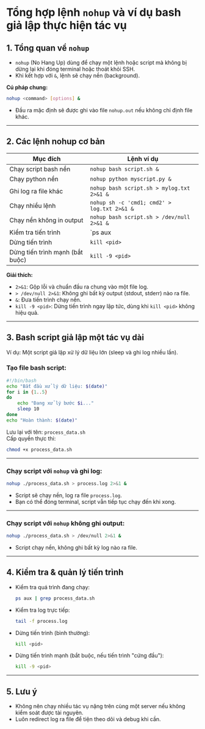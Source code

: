 # Tổng hợp lệnh `nohup` và ví dụ bash giả lập thực hiện tác vụ

## 1. Tổng quan về `nohup`
- `nohup` (No Hang Up) dùng để chạy một lệnh hoặc script mà không bị dừng lại khi đóng terminal hoặc thoát khỏi SSH.
- Khi kết hợp với `&`, lệnh sẽ chạy nền (background).

**Cú pháp chung:**
```bash
nohup <command> [options] &
```
- Đầu ra mặc định sẽ được ghi vào file `nohup.out` nếu không chỉ định file khác.

---

## 2. Các lệnh nohup cơ bản

| Mục đích                           | Lệnh ví dụ                                                        |
|------------------------------------|-------------------------------------------------------------------|
| Chạy script bash nền               | `nohup bash script.sh &`                                          |
| Chạy python nền                    | `nohup python myscript.py &`                                      |
| Ghi log ra file khác               | `nohup bash script.sh > mylog.txt 2>&1 &`                         |
| Chạy nhiều lệnh                    | `nohup sh -c 'cmd1; cmd2' > log.txt 2>&1 &`                       |
| Chạy nền không in output           | `nohup bash script.sh > /dev/null 2>&1 &`                         |
| Kiểm tra tiến trình                | `ps aux | grep nohup`                                             |
| Dừng tiến trình                    | `kill <pid>`                                                      |
| Dừng tiến trình mạnh (bắt buộc)    | `kill -9 <pid>`                                                   |

**Giải thích:**
- `2>&1`: Gộp lỗi và chuẩn đầu ra chung vào một file log.
- `> /dev/null 2>&1`: Không ghi bất kỳ output (stdout, stderr) nào ra file.
- `&`: Đưa tiến trình chạy nền.
- `kill -9 <pid>`: Dừng tiến trình ngay lập tức, dùng khi `kill <pid>` không hiệu quả.

---

## 3. Bash script giả lập một tác vụ dài

Ví dụ: Một script giả lập xử lý dữ liệu lớn (sleep và ghi log nhiều lần).

### Tạo file bash script:
```bash
#!/bin/bash
echo "Bắt đầu xử lý dữ liệu: $(date)"
for i in {1..5}
do
    echo "Đang xử lý bước $i..."
    sleep 10
done
echo "Hoàn thành: $(date)"
```
Lưu lại với tên: `process_data.sh`  
Cấp quyền thực thi:  
```bash
chmod +x process_data.sh
```

---

### Chạy script với `nohup` và ghi log:
```bash
nohup ./process_data.sh > process.log 2>&1 &
```

- Script sẽ chạy nền, log ra file `process.log`.
- Bạn có thể đóng terminal, script vẫn tiếp tục chạy đến khi xong.

---

### Chạy script với `nohup` không ghi output:
```bash
nohup ./process_data.sh > /dev/null 2>&1 &
```
- Script chạy nền, không ghi bất kỳ log nào ra file.

---

## 4. Kiểm tra & quản lý tiến trình

- Kiểm tra quá trình đang chạy:
  ```bash
  ps aux | grep process_data.sh
  ```
- Kiểm tra log trực tiếp:
  ```bash
  tail -f process.log
  ```
- Dừng tiến trình (bình thường):
  ```bash
  kill <pid>
  ```
- Dừng tiến trình mạnh (bắt buộc, nếu tiến trình "cứng đầu"):
  ```bash
  kill -9 <pid>
  ```

---

## 5. Lưu ý
- Không nên chạy nhiều tác vụ nặng trên cùng một server nếu không kiểm soát được tài nguyên.
- Luôn redirect log ra file để tiện theo dõi và debug khi cần.
